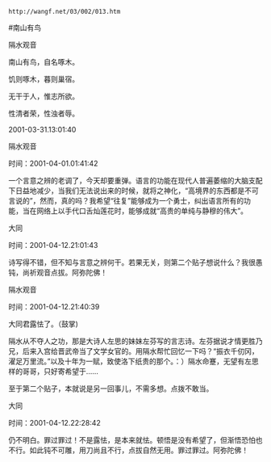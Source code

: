 `http://wangf.net/03/002/013.htm`

#南山有鸟

隔水观音

 南山有鸟，自名啄木。

   饥则啄木，暮则巢宿。

   无干于人，惟志所欲。

   性清者荣，性浊者辱。

2001-03-31.13:01:40 

隔水观音

时间：2001-04-01.01:41:42 

一个言意之辨的老调了，今天却要重弹。语言的功能在现代人普遍萎缩的大脑支配下日益地减少，当我们无法说出来的时候，就将之神化，“高境界的东西都是不可言说的”，然而，真的吗？我希望“往复”能够成为一个勇士，纠出语言所有的功能，当在网络上以手代口舌灿莲花时，能够成就“高贵的单纯与静穆的伟大”。

大同

时间：2001-04-12.21:01:43 

诗写得不错，但不知与言意之辨何干。若果无关，则第二个贴子想说什么？我很愚钝，尚祈观音点拔。阿弥陀佛！

隔水观音

时间：2001-04-12.21:40:39 

大同君露怯了。（鼓掌) 

隔水从不夺人之功，那是大诗人左思的妹妹左芬写的言志诗。左芬据说才情更胜乃兄，后来入宫给晋武帝当了文学女官的。用隔水帮忙回忆一下吗？“振衣千仞冈，濯足万里流。”以及十年为一赋，致使洛下纸贵的那个。：）隔水命蹇，无望有左思样的哥哥，只好寄希望于…… 

至于第二个贴子，本就说是另一回事儿，不需多想。点拨不敢当。

大同

时间：2001-04-12.22:28:42 

仍不明白。罪过罪过！不是露怯，是本来就怯。顿悟是没有希望了，但渐悟恐怕也不行。如此钝不可雕，用刀尚且不行，点拔自然无用。罪过罪过。阿弥陀佛！